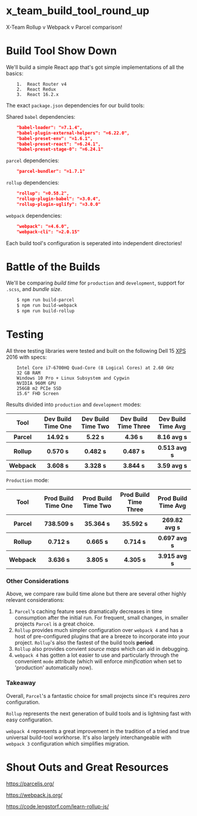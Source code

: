 # x_team_build_tool_round_up

X-Team Rollup v Webpack v Parcel comparison!

# Build Tool Show Down

We'll build a simple React app that's got simple implementations of all the basics:
```
    1.  React Router v4
    2.  React Redux
    3.  React 16.2.x
```

The exact `package.json` dependencies for our build tools:

Shared `babel` dependencies:
```json
    "babel-loader": "=7.1.4",
    "babel-plugin-external-helpers": "=6.22.0",
    "babel-preset-env": "=1.6.1",
    "babel-preset-react": "=6.24.1",
    "babel-preset-stage-0": "=6.24.1"
```

`parcel` dependencies:
```json
    "parcel-bundler": "=1.7.1"
```

`rollup` dependencies:
```json
    "rollup": "=0.58.2",
    "rollup-plugin-babel": "=3.0.4",
    "rollup-plugin-uglify": "=3.0.0"
```

`webpack` dependencies:
```json
    "webpack": "=4.6.0",
    "webpack-cli": "=2.0.15"
```

Each build tool's configuration is seperated into independent directories!

# Battle of the Builds

We'll be comparing *build time* for `production` and `development`, support for `.scss`, and *bundle size*.

```bash
    $ npm run build-parcel
    $ npm run build-webpack
    $ npm run build-rollup
```

# Testing

All three testing libraries were tested and built on the following Dell 15 <a href="https://pilot.search.dell.com/laptops/xps">XPS</a> 2016 with specs:

```
    Intel Core i7-6700HQ Quad-Core (8 Logical Cores) at 2.60 GHz
    32 GB RAM
    Windows 10 Pro + Linux Subsystem and Cygwin
    NVIDIA 960M GPU
    256GB m2 PCIe SSD
    15.6" FHD Screen
```

Results divided into `production` and `development` modes:

<table>
    <thead>
        <tr>
            <th>Tool</th>
            <th>Dev Build Time One</th>
            <th>Dev Build Time Two</th>
            <th>Dev Build Time Three</th>
            <th>Dev Build Time Avg</th>
        </tr>
    </thead>
    <tbody>
        <tr>
            <th>Parcel</th>
            <th>14.92 s</th>
            <th>5.22 s</th>
            <th>4.36 s</th>
            <th>8.16 avg s</th>
        </tr>
        <tr>
            <th>Rollup</th>
            <th>0.570 s</th>
            <th>0.482 s</th>
            <th>0.487 s</th>
            <th>0.513 avg s</th>
        </tr>
        <tr>
            <th>Webpack</th>
            <th>3.608 s</th>
            <th>3.328 s</th>
            <th>3.844 s</th>
            <th>3.59 avg s</th>
        </tr>
    </tbody>
</table>

`Production` mode:

<table>
    <thead>
        <tr>
            <th>Tool</th>
            <th>Prod Build Time One</th>
            <th>Prod Build Time Two</th>
            <th>Prod Build Time Three</th>
            <th>Prod Build Time Avg</th>
        </tr>
    </thead>
    <tbody>
        <tr>
            <th>Parcel</th>
            <th>738.509 s</th>
            <th>35.364 s</th>
            <th>35.592 s</th>
            <th>269.82 avg s</th>
        </tr>
        <tr>
            <th>Rollup</th>
            <th>0.712 s</th>
            <th>0.665 s</th>
            <th>0.714 s</th>
            <th>0.697 avg s</th>
        </tr>
        <tr>
            <th>Webpack</th>
            <th>3.636 s</th>
            <th>3.805 s</th>
            <th>4.305 s</th>
            <th>3.915 avg s</th>
        </tr>
    </tbody>
</table>

### Other Considerations

Above, we compare raw build time alone but there are several other highly relevant considerations:

1. `Parcel`'s caching feature sees dramatically decreases in time consumption after the initial run. For frequent, small changes, in smaller projects `Parcel` is a great choice.
2. `Rollup` provides much simpler configuration over `webpack 4` and has a host of pre-configured plugins that are a breeze to incorporate into your project. `Rollup`'s also the fastest of the build tools **period**. 
3. `Rollup` also provides convient *source maps* which can aid in debugging.
4. `webpack 4` has gotten a lot easier to use and particularly through the convenient `mode` attribute (which will enforce *minification* when set to 'production' automatically now).

### Takeaway

Overall, `Parcel`'s a fantastic choice for small projects since it's requires *zero* configuration. 

`Rollup` represents the next generation of build tools and is lightning fast with easy configuration. 

`webpack 4` represents a great improvement in the tradition of a tried and true universal build-tool workhorse. It's also largely interchangeable with `webpack 3` configuration which simplifies migration.

# Shout Outs and Great Resources

https://parceljs.org/

https://webpack.js.org/

https://code.lengstorf.com/learn-rollup-js/

